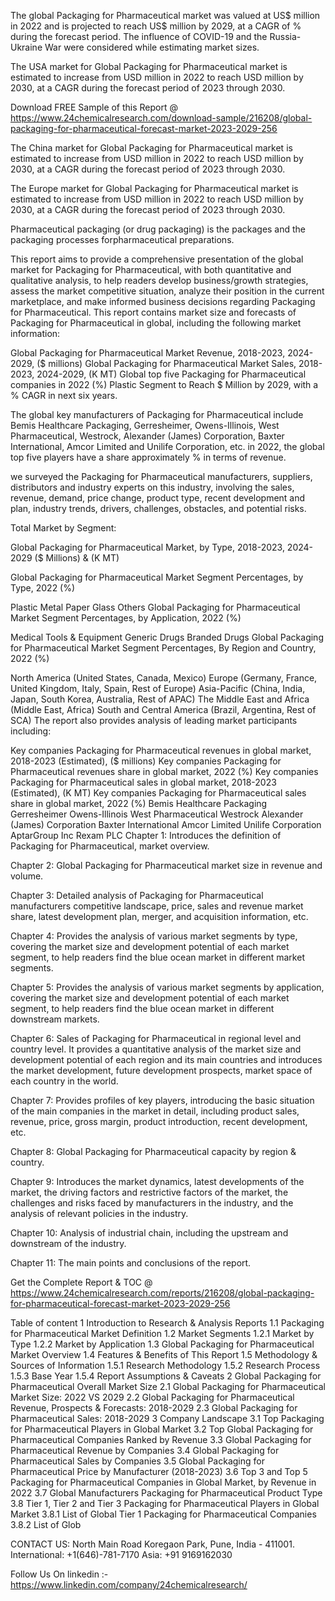 The global Packaging for Pharmaceutical market was valued at US$ million in 2022 and is projected to reach US$ million by 2029, at a CAGR of % during the forecast period. The influence of COVID-19 and the Russia-Ukraine War were considered while estimating market sizes.

The USA market for Global Packaging for Pharmaceutical market is estimated to increase from USD million in 2022 to reach USD million by 2030, at a CAGR during the forecast period of 2023 through 2030.

Download FREE Sample of this Report @ https://www.24chemicalresearch.com/download-sample/216208/global-packaging-for-pharmaceutical-forecast-market-2023-2029-256

The China market for Global Packaging for Pharmaceutical  market is estimated to increase from USD million in 2022 to reach USD million by 2030, at a CAGR during the forecast period of 2023 through 2030.

The Europe market for Global Packaging for Pharmaceutical market is estimated to increase from USD million in 2022 to reach USD million by 2030, at a CAGR during the forecast period of 2023 through 2030.

Pharmaceutical packaging (or drug packaging) is the packages and the packaging processes forpharmaceutical preparations.

This report aims to provide a comprehensive presentation of the global market for Packaging for Pharmaceutical, with both quantitative and qualitative analysis, to help readers develop business/growth strategies, assess the market competitive situation, analyze their position in the current marketplace, and make informed business decisions regarding Packaging for Pharmaceutical. This report contains market size and forecasts of Packaging for Pharmaceutical in global, including the following market information:

Global Packaging for Pharmaceutical Market Revenue, 2018-2023, 2024-2029, ($ millions)
Global Packaging for Pharmaceutical Market Sales, 2018-2023, 2024-2029, (K MT)
Global top five Packaging for Pharmaceutical companies in 2022 (%)
Plastic Segment to Reach $ Million by 2029, with a % CAGR in next six years.

The global key manufacturers of Packaging for Pharmaceutical include Bemis Healthcare Packaging, Gerresheimer, Owens-Illinois, West Pharmaceutical, Westrock, Alexander (James) Corporation, Baxter International, Amcor Limited and Unilife Corporation, etc. in 2022, the global top five players have a share approximately % in terms of revenue.

we surveyed the Packaging for Pharmaceutical manufacturers, suppliers, distributors and industry experts on this industry, involving the sales, revenue, demand, price change, product type, recent development and plan, industry trends, drivers, challenges, obstacles, and potential risks.

Total Market by Segment:

Global Packaging for Pharmaceutical Market, by Type, 2018-2023, 2024-2029 ($ Millions) & (K MT)

Global Packaging for Pharmaceutical Market Segment Percentages, by Type, 2022 (%)

Plastic
Metal
Paper
Glass
Others
Global Packaging for Pharmaceutical Market Segment Percentages, by Application, 2022 (%)

Medical Tools & Equipment
Generic Drugs
Branded Drugs
Global Packaging for Pharmaceutical Market Segment Percentages, By Region and Country, 2022 (%)

North America (United States, Canada, Mexico)
Europe (Germany, France, United Kingdom, Italy, Spain, Rest of Europe)
Asia-Pacific (China, India, Japan, South Korea, Australia, Rest of APAC)
The Middle East and Africa (Middle East, Africa)
South and Central America (Brazil, Argentina, Rest of SCA)
The report also provides analysis of leading market participants including:

Key companies Packaging for Pharmaceutical revenues in global market, 2018-2023 (Estimated), ($ millions)
Key companies Packaging for Pharmaceutical revenues share in global market, 2022 (%)
Key companies Packaging for Pharmaceutical sales in global market, 2018-2023 (Estimated), (K MT)
Key companies Packaging for Pharmaceutical sales share in global market, 2022 (%)
Bemis Healthcare Packaging
Gerresheimer
Owens-Illinois
West Pharmaceutical
Westrock
Alexander (James) Corporation
Baxter International
Amcor Limited
Unilife Corporation
AptarGroup Inc
Rexam PLC
Chapter 1: Introduces the definition of Packaging for Pharmaceutical, market overview.

Chapter 2: Global Packaging for Pharmaceutical market size in revenue and volume.

Chapter 3: Detailed analysis of Packaging for Pharmaceutical manufacturers competitive landscape, price, sales and revenue market share, latest development plan, merger, and acquisition information, etc.

Chapter 4: Provides the analysis of various market segments by type, covering the market size and development potential of each market segment, to help readers find the blue ocean market in different market segments.

Chapter 5: Provides the analysis of various market segments by application, covering the market size and development potential of each market segment, to help readers find the blue ocean market in different downstream markets.

Chapter 6: Sales of Packaging for Pharmaceutical in regional level and country level. It provides a quantitative analysis of the market size and development potential of each region and its main countries and introduces the market development, future development prospects, market space of each country in the world.

Chapter 7: Provides profiles of key players, introducing the basic situation of the main companies in the market in detail, including product sales, revenue, price, gross margin, product introduction, recent development, etc.

Chapter 8: Global Packaging for Pharmaceutical capacity by region & country.

Chapter 9: Introduces the market dynamics, latest developments of the market, the driving factors and restrictive factors of the market, the challenges and risks faced by manufacturers in the industry, and the analysis of relevant policies in the industry.

Chapter 10: Analysis of industrial chain, including the upstream and downstream of the industry.

Chapter 11: The main points and conclusions of the report.

Get the Complete Report & TOC @ https://www.24chemicalresearch.com/reports/216208/global-packaging-for-pharmaceutical-forecast-market-2023-2029-256

Table of content
1 Introduction to Research & Analysis Reports
1.1 Packaging for Pharmaceutical Market Definition
1.2 Market Segments
1.2.1 Market by Type
1.2.2 Market by Application
1.3 Global Packaging for Pharmaceutical Market Overview
1.4 Features & Benefits of This Report
1.5 Methodology & Sources of Information
1.5.1 Research Methodology
1.5.2 Research Process
1.5.3 Base Year
1.5.4 Report Assumptions & Caveats
2 Global Packaging for Pharmaceutical Overall Market Size
2.1 Global Packaging for Pharmaceutical Market Size: 2022 VS 2029
2.2 Global Packaging for Pharmaceutical Revenue, Prospects & Forecasts: 2018-2029
2.3 Global Packaging for Pharmaceutical Sales: 2018-2029
3 Company Landscape
3.1 Top Packaging for Pharmaceutical Players in Global Market
3.2 Top Global Packaging for Pharmaceutical Companies Ranked by Revenue
3.3 Global Packaging for Pharmaceutical Revenue by Companies
3.4 Global Packaging for Pharmaceutical Sales by Companies
3.5 Global Packaging for Pharmaceutical Price by Manufacturer (2018-2023)
3.6 Top 3 and Top 5 Packaging for Pharmaceutical Companies in Global Market, by Revenue in 2022
3.7 Global Manufacturers Packaging for Pharmaceutical Product Type
3.8 Tier 1, Tier 2 and Tier 3 Packaging for Pharmaceutical Players in Global Market
3.8.1 List of Global Tier 1 Packaging for Pharmaceutical Companies
3.8.2 List of Glob

CONTACT US:
North Main Road Koregaon Park, Pune, India - 411001.
International: +1(646)-781-7170
Asia: +91 9169162030

Follow Us On linkedin :- https://www.linkedin.com/company/24chemicalresearch/
